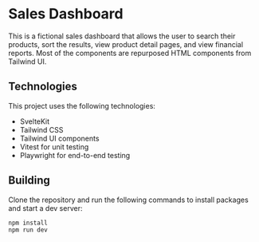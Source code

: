 # Sales Dashboard

This is a fictional sales dashboard that allows the user to search their products, sort the results, view product detail pages, and view financial reports. Most of the components are repurposed HTML components from Tailwind UI.

## Technologies

This project uses the following technologies:

- SvelteKit
- Tailwind CSS
- Tailwind UI components
- Vitest for unit testing
- Playwright for end-to-end testing

## Building

Clone the repository and run the following commands to install packages and start a dev server:

```bash
npm install
npm run dev
```
